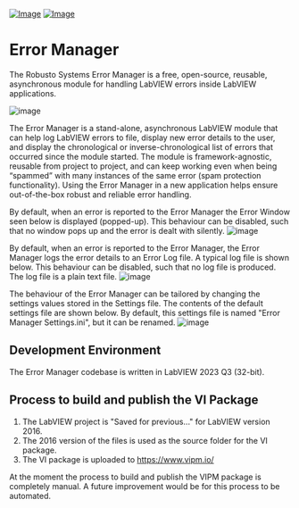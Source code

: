 [![Image](https://www.vipm.io/package/robusto_systems_lib_error_manager/badge.svg?metric=installs)](https://www.vipm.io/package/robusto_systems_lib_error_manager/) [![Image](https://www.vipm.io/package/robusto_systems_lib_error_manager/badge.svg?metric=stars)](https://www.vipm.io/package/robusto_systems_lib_error_manager/)

# Error Manager
The Robusto Systems Error Manager is a free, open-source, reusable, asynchronous module for handling LabVIEW errors inside LabVIEW applications.

![image](https://github.com/RobustoSystems/ErrorManager/assets/34945974/43030b78-a5d1-4295-84e4-a46c23dc6144)

The Error Manager is a stand-alone, asynchronous LabVIEW module that can help log LabVIEW errors to file, display new error details to the user, and display the chronological or inverse-chronological list of errors that occurred since the module started. The module is framework-agnostic, reusable from project to project, and can keep working even when being “spammed” with many instances of the same error (spam protection functionality). Using the Error Manager in a new application helps ensure out-of-the-box robust and reliable error handling.

By default, when an error is reported to the Error Manager the Error Window seen below is displayed (popped-up). This behaviour can be disabled, such that no window pops up and the error is dealt with silently.
![image](https://github.com/RobustoSystems/ErrorManager/assets/34945974/fc749d1e-9fdf-4336-98e1-9e9252b718b9)

By default, when an error is reported to the Error Manager, the Error Manager logs the error details to an Error Log file. A typical log file is shown below. This behaviour can be disabled, such that no log file is produced. The log file is a plain text file.
![image](https://github.com/RobustoSystems/ErrorManager/assets/34945974/d9a7e1eb-cd25-49aa-ba23-f07588651347)

The behaviour of the Error Manager can be tailored by changing the settings values stored in the Settings file. The contents of the default settings file are shown below. By default, this settings file is named "Error Manager Settings.ini", but it can be renamed.
![image](https://github.com/RobustoSystems/ErrorManager/assets/34945974/3cf581e1-902e-4834-8809-b1e7d4e526c5)

## Development Environment
The Error Manager codebase is written in LabVIEW 2023 Q3 (32-bit).

## Process to build and publish the VI Package
1. The LabVIEW project is "Saved for previous..." for LabVIEW version 2016.
2. The 2016 version of the files is used as the source folder for the VI package.
3. The VI package is uploaded to https://www.vipm.io/

At the moment the process to build and publish the VIPM package is completely manual. A future improvement would be for this process to be automated.
